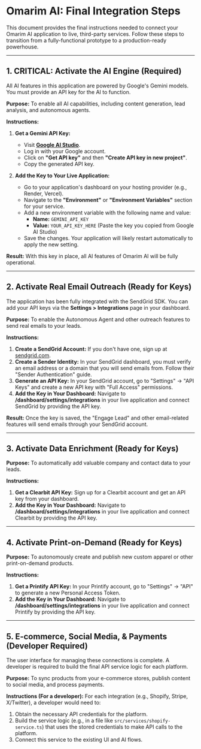 # Omarim AI: Final Integration Steps

This document provides the final instructions needed to connect your Omarim AI application to live, third-party services. Follow these steps to transition from a fully-functional prototype to a production-ready powerhouse.

---

## 1. **CRITICAL:** Activate the AI Engine (Required)

All AI features in this application are powered by Google's Gemini models. You must provide an API key for the AI to function.

**Purpose:** To enable all AI capabilities, including content generation, lead analysis, and autonomous agents.

**Instructions:**

1.  **Get a Gemini API Key:**
    *   Visit [**Google AI Studio**](https://aistudio.google.com/).
    *   Log in with your Google account.
    *   Click on **"Get API key"** and then **"Create API key in new project"**.
    *   Copy the generated API key.

2.  **Add the Key to Your Live Application:**
    *   Go to your application's dashboard on your hosting provider (e.g., Render, Vercel).
    *   Navigate to the **"Environment"** or **"Environment Variables"** section for your service.
    *   Add a new environment variable with the following name and value:
        *   **Name:** `GEMINI_API_KEY`
        *   **Value:** `YOUR_API_KEY_HERE` (Paste the key you copied from Google AI Studio)
    *   Save the changes. Your application will likely restart automatically to apply the new setting.

**Result:** With this key in place, all AI features of Omarim AI will be fully operational.

---

## 2. Activate Real Email Outreach (Ready for Keys)

The application has been fully integrated with the SendGrid SDK. You can add your API keys via the **Settings > Integrations** page in your dashboard.

**Purpose:** To enable the Autonomous Agent and other outreach features to send real emails to your leads.

**Instructions:**

1.  **Create a SendGrid Account:** If you don't have one, sign up at [sendgrid.com](https://sendgrid.com/).
2.  **Create a Sender Identity:** In your SendGrid dashboard, you must verify an email address or a domain that you will send emails from. Follow their "Sender Authentication" guide.
3.  **Generate an API Key:** In your SendGrid account, go to "Settings" -> "API Keys" and create a new API key with "Full Access" permissions.
4.  **Add the Key in Your Dashboard:** Navigate to **/dashboard/settings/integrations** in your live application and connect SendGrid by providing the API key.

**Result:** Once the key is saved, the "Engage Lead" and other email-related features will send emails through your SendGrid account.

---

## 3. Activate Data Enrichment (Ready for Keys)

**Purpose:** To automatically add valuable company and contact data to your leads.

**Instructions:**

1.  **Get a Clearbit API Key:** Sign up for a Clearbit account and get an API key from your dashboard.
2.  **Add the Key in Your Dashboard:** Navigate to **/dashboard/settings/integrations** in your live application and connect Clearbit by providing the API key.

---

## 4. Activate Print-on-Demand (Ready for Keys)

**Purpose:** To autonomously create and publish new custom apparel or other print-on-demand products.

**Instructions:**

1.  **Get a Printify API Key:** In your Printify account, go to "Settings" -> "API" to generate a new Personal Access Token.
2.  **Add the Key in Your Dashboard:** Navigate to **/dashboard/settings/integrations** in your live application and connect Printify by providing the API key.

---

## 5. E-commerce, Social Media, & Payments (Developer Required)

The user interface for managing these connections is complete. A developer is required to build the final API service logic for each platform.

**Purpose:** To sync products from your e-commerce stores, publish content to social media, and process payments.

**Instructions (For a developer):** For each integration (e.g., Shopify, Stripe, X/Twitter), a developer would need to:
1.  Obtain the necessary API credentials for the platform.
2.  Build the service logic (e.g., in a file like `src/services/shopify-service.ts`) that uses the stored credentials to make API calls to the platform.
3.  Connect this service to the existing UI and AI flows.
